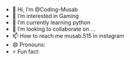 - 👋 Hi, I’m @Coding-Musab
- 👀 I’m interested in Gaming
- 🌱 I’m currently learning python
- 💞️ I’m looking to collaborate on ...
- 📫 How to reach me musab.515 in instagram
- 😄 Pronouns: 
- ⚡ Fun fact: 

<!---
Coding-Musab/Coding-Musab is a ✨ special ✨ repository because its `README.md` (this file) appears on your GitHub profile.
You can click the Preview link to take a look at your changes.
--->
